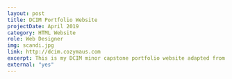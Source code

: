 ```yaml
---
layout: post
title: DCIM Portfolio Website
projectDate: April 2019
category: HTML Website
role: Web Designer
img: scandi.jpg
link: http://dcim.cozymaus.com
excerpt: This is my DCIM minor capstone portfolio website adapted from a previous portfolio website into a one-page website. For this project I learned to use jQuery to create a filter for my projects based on the skills I used. I consider this porfolio website to be more of a "spin-off" than a "mainline" iteration.
external: "yes"
---
```

